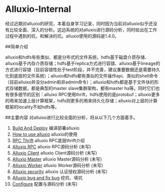 # Alluxio-Internal
经过近期对alluxio的研究，本着自身学习记录，同时因为当前对alluxio似乎还没有比较全面、深入的分析。这边系统的对alluxio进行源码分析，同时给出在工作过程中遇到的坑，和解决的坑。alluxio使用的源码是1.4.0。

##简单介绍

alluxio和hdfs有些类似、都是分布式的文件系统，hdfs基于磁盘介质存储、alluxio基于内存介质存储；hdfs基于replica方式进行容错、alluixo基于lineage的方式进行容错（目前容错性处于test阶段，并不完善，建议重要数据还是需要持久化到底层的文件系统）；alluxio和hdfs都有类似的文件操作api、类似的shell命令（目前alluixo并没分admin和非admin命令）；alluxio和hdfs都是基于文件块的形式存储数据，都是典型的master slave集群架构，都有master ha等。同时它们也有很多细节的区别：alluixo RPC使用thrift，hdfs使用的是protobuf；alluxio更多的用来加速上层计算框架，hdfs则更多的用来持久化存储；alluxio对上层的计算框架的locality不如hdfs等。

##主要内容
对alluixo进行比较全面的分析，将从以下几个方面着手。

1. [Build And Deploy](https://github.com/gjhkael/Alluxio-Internal/blob/master/markdown/1-Build-And-Deploy.md) 编译部署alluxio
2. [How to use alluxio](https://github.com/gjhkael/Alluxio-Internal/blob/master/markdown/2-HowToUseAlluxio.md) alluxio的使用
3. [RPC Thrift](https://github.com/gjhkael/Alluxio-Internal/blob/master/markdown/3-Alluxio-PRC.md) alluxio RPC底层thrift介绍
4. [Alluxio RPC](https://github.com/gjhkael/Alluxio-Internal/blob/master/Build-And-Deploy.md) alluxio RPC源码分析 (未写)
5. [Alluxio Client](https://github.com/gjhkael/Alluxio-Internal/blob/master/Build-And-Deploy.md) alluxio Client源码分析 (未写)
6. [Alluxio Master](https://github.com/gjhkael/Alluxio-Internal/blob/master/Build-And-Deploy.md) alluxio Master源码分析 (未写)
7. [Alluxio Worker](https://github.com/gjhkael/Alluxio-Internal/blob/master/Build-And-Deploy.md) alluxio Worker源码分析 (未写)
8. [Alluxio security](https://github.com/gjhkael/Alluxio-Internal/blob/master/Build-And-Deploy.md) alluxio 认证授权源码分析 (未写)
9. [Alluxio bug and fix bug](https://github.com/gjhkael/Alluxio-Internal/blob/master/markdown/9-AllxuioBugAndFixBug.md) 挖坑、填坑 
10. [Configure](https://github.com/gjhkael/Alluxio-Internal/blob/master/Build-And-Deploy.md) 配置与源码分析 (未写)
